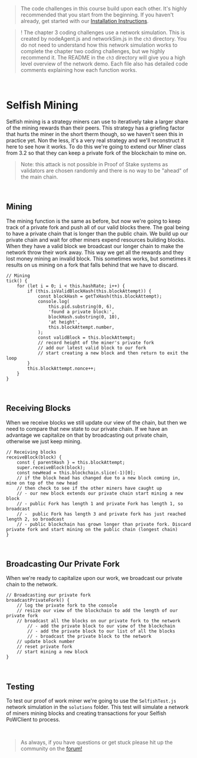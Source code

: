> The code challenges in this course build upon each other. It's highly recommended that you start from the beginning. If you haven't already, get started with our [Installation Instructions](https://cryptoeconomics.study/docs/en/sync/getting-started-development-setup).

> ! The chapter 3 coding challenges use a network simulation. This is created by nodeAgent.js and networkSim.js in the `ch3` directory. You do not need to understand how this network simulation works to complete the chapter two coding challenges, but we highly recommend it. The README in the `ch3` directory will give you a high level overview of the network demo. Each file also has detailed code comments explaining how each function works.

<br />

# Selfish Mining

Selfish mining is a strategy miners can use to iteratively take a larger share of the mining rewards than their peers. This strategy has a griefing factor that hurts the miner in the short therm though, so we haven't seen this in practice yet. Non the less, it's a very real strategy and we'll reconstruct it here to see how it works. To do this we're going to extend our Miner class from 3.2 so that they can keep a private fork of the blockchain to mine on.

> Note: this attack is not possible in Proof of Stake systems as validators are chosen randomly and there is no way to be "ahead" of the main chain.

<br />

## Mining

The mining function is the same as before, but now we're going to keep track of a private fork and push all of our valid blocks there. The goal being to have a private chain that is longer than the public chain. We build up our private chain and wait for other miners expend resources building blocks. When they have a valid block we broadcast our longer chain to make the network throw their work away. This way we get all the rewards and they lost money mining an invalid block. This sometimes works, but sometimes it results on us mining on a fork that falls behind that we have to discard.
```
// Mining
tick() {
	for (let i = 0; i < this.hashRate; i++) {
		if (this.isValidBlockHash(this.blockAttempt)) {
			const blockHash = getTxHash(this.blockAttempt);
			console.log(
				this.pid.substring(0, 6),
				'found a private block:',
				blockHash.substring(0, 10),
				'at height',
				this.blockAttempt.number,
			);
			const validBlock = this.blockAttempt;
			// record height of the miner's private fork
			// add our latest valid block to our fork
			// start creating a new block and then return to exit the loop
		}
		this.blockAttempt.nonce++;
	}
}
```

<br />

## Receiving Blocks

When we receive blocks we still update our view of the chain, but then we need to compare that new state to our private chain. If we have an advantage we capitalize on that by broadcasting out private chain, otherwise we just keep mining.
```
// Receiving blocks
receiveBlock(block) {
	const { parentHash } = this.blockAttempt;
	super.receiveBlock(block);
	const newHead = this.blockchain.slice(-1)[0];
	// if the block head has changed due to a new block coming in, mine on top of the new head
	// then check to see if the other miners have caught up
	// - our new block extends our private chain start mining a new block
	// - public Fork has length 1 and private Fork has length 1, so broadcast
	// -  public Fork has length 3 and private fork has just reached length 2, so broadcast
	// - public blockchain has grown longer than private fork. Discard private fork and start mining on the public chain (longest chain)
}
```

<br />

## Broadcasting Our Private Fork

When we're ready to capitalize upon our work, we broadcast our private chain to the network.
```
// Broadcasting our private fork
broadcastPrivateFork() {
	// log the private fork to the console
	// resize our view of the blockchain to add the length of our private fork
	// broadcast all the blocks on our private fork to the network
		// - add the private block to our view of the blockchain
		// - add the private block to our list of all the blocks
		// - broadcast the private block to the network
	// update block number
	// reset private fork
	// start mining a new block
}
```

<br />

## Testing

To test our proof of work miner we're going to use the `SelfishTest.js` network simulation in the `solutions` folder. This test will simulate a network of miners mining blocks and creating transactions for your Selfish PoWClient to process.

<br />

> As always, if you have questions or get stuck please hit up the community on the [forum!](https://forum.cryptoeconomics.study)
